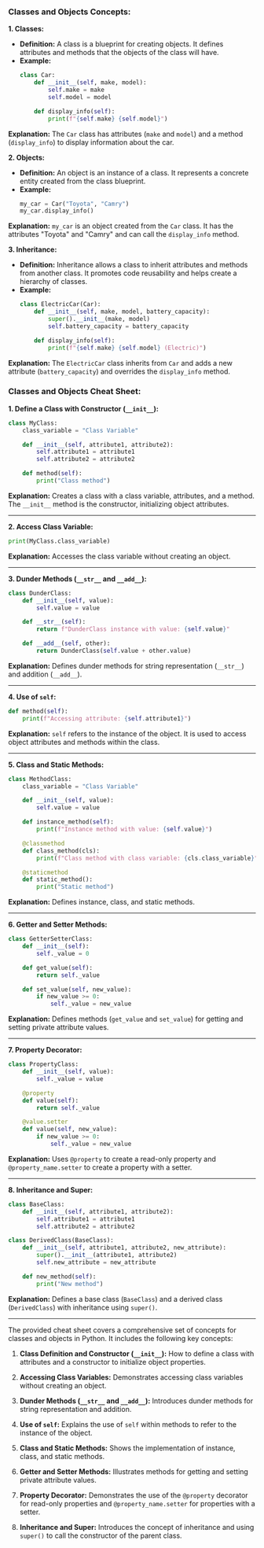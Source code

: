 ### **Classes and Objects Concepts:**

**1. Classes:**
   - **Definition:** A class is a blueprint for creating objects. It defines attributes and methods that the objects of the class will have.
   - **Example:**
     ```python
     class Car:
         def __init__(self, make, model):
             self.make = make
             self.model = model

         def display_info(self):
             print(f"{self.make} {self.model}")
     ```
   **Explanation:** The `Car` class has attributes (`make` and `model`) and a method (`display_info`) to display information about the car.

**2. Objects:**
   - **Definition:** An object is an instance of a class. It represents a concrete entity created from the class blueprint.
   - **Example:**
     ```python
     my_car = Car("Toyota", "Camry")
     my_car.display_info()
     ```
   **Explanation:** `my_car` is an object created from the `Car` class. It has the attributes "Toyota" and "Camry" and can call the `display_info` method.

**3. Inheritance:**
   - **Definition:** Inheritance allows a class to inherit attributes and methods from another class. It promotes code reusability and helps create a hierarchy of classes.
   - **Example:**
     ```python
     class ElectricCar(Car):
         def __init__(self, make, model, battery_capacity):
             super().__init__(make, model)
             self.battery_capacity = battery_capacity

         def display_info(self):
             print(f"{self.make} {self.model} (Electric)")
     ```
   **Explanation:** The `ElectricCar` class inherits from `Car` and adds a new attribute (`battery_capacity`) and overrides the `display_info` method.

### **Classes and Objects Cheat Sheet:**

**1. Define a Class with Constructor (`__init__`):**
```python
class MyClass:
    class_variable = "Class Variable"

    def __init__(self, attribute1, attribute2):
        self.attribute1 = attribute1
        self.attribute2 = attribute2

    def method(self):
        print("Class method")
```
**Explanation:** Creates a class with a class variable, attributes, and a method. The `__init__` method is the constructor, initializing object attributes.

---

**2. Access Class Variable:**
```python
print(MyClass.class_variable)
```
**Explanation:** Accesses the class variable without creating an object.

---

**3. Dunder Methods (`__str__` and `__add__`):**
```python
class DunderClass:
    def __init__(self, value):
        self.value = value

    def __str__(self):
        return f"DunderClass instance with value: {self.value}"

    def __add__(self, other):
        return DunderClass(self.value + other.value)
```
**Explanation:** Defines dunder methods for string representation (`__str__`) and addition (`__add__`).

---

**4. Use of `self`:**
```python
def method(self):
    print(f"Accessing attribute: {self.attribute1}")
```
**Explanation:** `self` refers to the instance of the object. It is used to access object attributes and methods within the class.

---

**5. Class and Static Methods:**
```python
class MethodClass:
    class_variable = "Class Variable"

    def __init__(self, value):
        self.value = value

    def instance_method(self):
        print(f"Instance method with value: {self.value}")

    @classmethod
    def class_method(cls):
        print(f"Class method with class variable: {cls.class_variable}")

    @staticmethod
    def static_method():
        print("Static method")
```
**Explanation:** Defines instance, class, and static methods.

---

**6. Getter and Setter Methods:**
```python
class GetterSetterClass:
    def __init__(self):
        self._value = 0

    def get_value(self):
        return self._value

    def set_value(self, new_value):
        if new_value >= 0:
            self._value = new_value
```
**Explanation:** Defines methods (`get_value` and `set_value`) for getting and setting private attribute values.

---

**7. Property Decorator:**
```python
class PropertyClass:
    def __init__(self, value):
        self._value = value

    @property
    def value(self):
        return self._value

    @value.setter
    def value(self, new_value):
        if new_value >= 0:
            self._value = new_value
```
**Explanation:** Uses `@property` to create a read-only property and `@property_name.setter` to create a property with a setter.

---

**8. Inheritance and Super:**
```python
class BaseClass:
    def __init__(self, attribute1, attribute2):
        self.attribute1 = attribute1
        self.attribute2 = attribute2

class DerivedClass(BaseClass):
    def __init__(self, attribute1, attribute2, new_attribute):
        super().__init__(attribute1, attribute2)
        self.new_attribute = new_attribute

    def new_method(self):
        print("New method")
```
**Explanation:** Defines a base class (`BaseClass`) and a derived class (`DerivedClass`) with inheritance using `super()`.

---
The provided cheat sheet covers a comprehensive set of concepts for classes and objects in Python. It includes the following key concepts:

1. **Class Definition and Constructor (`__init__`):** How to define a class with attributes and a constructor to initialize object properties.

2. **Accessing Class Variables:** Demonstrates accessing class variables without creating an object.

3. **Dunder Methods (`__str__` and `__add__`):** Introduces dunder methods for string representation and addition.

4. **Use of `self`:** Explains the use of `self` within methods to refer to the instance of the object.

5. **Class and Static Methods:** Shows the implementation of instance, class, and static methods.

6. **Getter and Setter Methods:** Illustrates methods for getting and setting private attribute values.

7. **Property Decorator:** Demonstrates the use of the `@property` decorator for read-only properties and `@property_name.setter` for properties with a setter.

8. **Inheritance and Super:** Introduces the concept of inheritance and using `super()` to call the constructor of the parent class.

